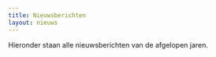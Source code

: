 ```yaml
---
title: Nieuwsberichten
layout: nieuws
---
```


Hieronder staan alle nieuwsberichten van de afgelopen jaren. 